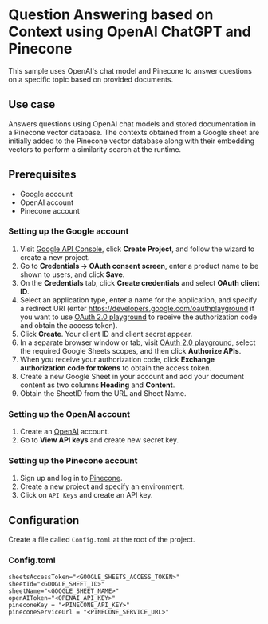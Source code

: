 # Question Answering based on Context using OpenAI ChatGPT and Pinecone 
This sample uses OpenAI's chat model and Pinecone to answer questions on a specific topic based on provided documents.

## Use case
Answers questions using OpenAI chat models and stored documentation in a Pinecone vector database. The contexts obtained from a Google sheet are initially added to the Pinecone vector database along with their embedding vectors to perform a similarity search at the runtime.

## Prerequisites
* Google account
* OpenAI account
* Pinecone account

### Setting up the Google account
1. Visit [Google API Console](https://console.developers.google.com), click **Create Project**, and follow the wizard to create a new project.
2. Go to **Credentials -> OAuth consent screen**, enter a product name to be shown to users, and click **Save**.
3. On the **Credentials** tab, click **Create credentials** and select **OAuth client ID**.
4. Select an application type, enter a name for the application, and specify a redirect URI (enter https://developers.google.com/oauthplayground if you want to use
   [OAuth 2.0 playground](https://developers.google.com/oauthplayground) to receive the authorization code and obtain the
   access token).
5. Click **Create**. Your client ID and client secret appear.
6. In a separate browser window or tab, visit [OAuth 2.0 playground](https://developers.google.com/oauthplayground), select the required Google Sheets scopes, and then click **Authorize APIs**.
7. When you receive your authorization code, click **Exchange authorization code for tokens** to obtain the access token.
8. Create a new Google Sheet in your account and add your document content as two columns **Heading** and **Content**.
9. Obtain the SheetID from the URL and Sheet Name.

### Setting up the OpenAI account
1. Create an [OpenAI](https://platform.openai.com/) account.
2. Go to **View API keys** and create new secret key.

### Setting up the Pinecone account
1. Sign up and log in to [Pinecone](https://www.pinecone.io/).
2. Create a new project and specify an environment.
3. Click on `API Keys` and create an API key.

## Configuration
Create a file called `Config.toml` at the root of the project.

### Config.toml
```
sheetsAccessToken="<GOOGLE_SHEETS_ACCESS_TOKEN>"
sheetId="<GOOGLE_SHEET_ID>"
sheetName="<GOOGLE_SHEET_NAME>"
openAIToken="<OPENAI_API_KEY>"
pineconeKey = "<PINECONE_API_KEY>"
pineconeServiceUrl = "<PINECONE_SERVICE_URL>"
```
